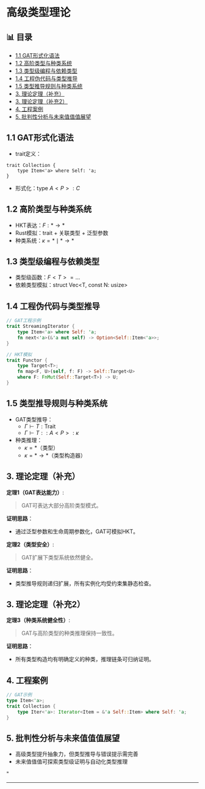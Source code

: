 ﻿# 高级类型理论


## 📊 目录

- [1.1 GAT形式化语法](#11-gat形式化语法)
- [1.2 高阶类型与种类系统](#12-高阶类型与种类系统)
- [1.3 类型级编程与依赖类型](#13-类型级编程与依赖类型)
- [1.4 工程伪代码与类型推导](#14-工程伪代码与类型推导)
- [1.5 类型推导规则与种类系统](#15-类型推导规则与种类系统)
- [3. 理论定理（补充）](#3-理论定理补充)
- [3. 理论定理（补充2）](#3-理论定理补充2)
- [4. 工程案例](#4-工程案例)
- [5. 批判性分析与未来值值值展望](#5-批判性分析与未来值值值展望)


## 1.1 GAT形式化语法

- trait定义：

```text
trait Collection {
    type Item<'a> where Self: 'a;
}
```

- 形式化：$\text{type } A<P>: C$

## 1.2 高阶类型与种类系统

- HKT表达：$F: * \to *$
- Rust模拟：trait + 关联类型 + 泛型参数
- 种类系统：$\kappa = * \mid * \to *$

## 1.3 类型级编程与依赖类型

- 类型级函数：$F<T> = ...$
- 依赖类型模拟：$\text{struct Vec<T, const N: usize>}$

## 1.4 工程伪代码与类型推导

```rust
// GAT工程示例
trait StreamingIterator {
    type Item<'a> where Self: 'a;
    fn next<'a>(&'a mut self) -> Option<Self::Item<'a>>;
}

// HKT模拟
trait Functor {
    type Target<T>;
    fn map<F, U>(self, f: F) -> Self::Target<U>
    where F: FnMut(Self::Target<T>) -> U;
}
```

## 1.5 类型推导规则与种类系统

- GAT类型推导：
  - $\Gamma \vdash T: \text{Trait}$
  - $\Gamma \vdash T::A<P>: \kappa$
- 种类推理：
  - $\kappa = *$（类型）
  - $\kappa = * \to *$（类型构造器）

## 3. 理论定理（补充）

**定理1（GAT表达能力）**:

> GAT可表达大部分高阶类型模式。

**证明思路**：

- 通过泛型参数和生命周期参数化，GAT可模拟HKT。

**定理2（类型安全）**:

> GAT扩展下类型系统依然健全。

**证明思路**：

- 类型推导规则递归扩展，所有实例化均受约束集静态检查。

## 3. 理论定理（补充2）

**定理3（种类系统健全性）**:
> GAT与高阶类型的种类推理保持一致性。

**证明思路**：

- 所有类型构造均有明确定义的种类，推理链条可归纳证明。

## 4. 工程案例

```rust
// GAT示例
type Item<'a>;
trait Collection {
    type Iter<'a>: Iterator<Item = &'a Self::Item> where Self: 'a;
}
```

## 5. 批判性分析与未来值值值展望

- 高级类型提升抽象力，但类型推导与错误提示需完善
- 未来值值值可探索类型级证明与自动化类型推理

"

---
